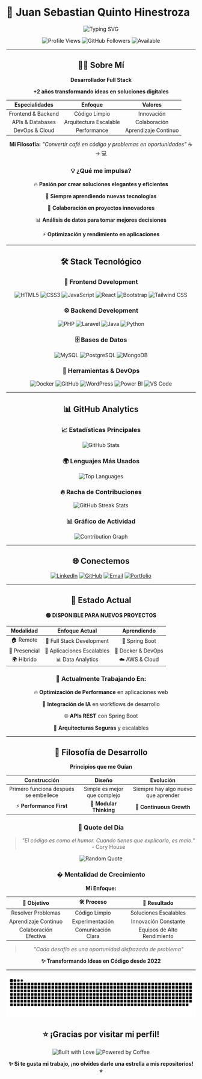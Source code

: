 # 🚀 Juan Sebastian Quinto Hinestroza

<div align="center">

![Typing SVG](https://readme-typing-svg.herokuapp.com?font=Fira+Code&size=30&duration=3000&pause=1000&color=00D4FF&center=true&vCenter=true&width=600&lines=Desarrollador+Full+Stack;Creando+soluciones+innovadoras;Transformando+ideas+en+realidad;Apasionado+por+la+tecnología)

![Profile Views](https://komarev.com/ghpvc/?username=0xjuans&label=Visitas+al+perfil&color=0e75b6&style=flat)
![GitHub Followers](https://img.shields.io/github/followers/0xjuans?label=Seguidores&style=social)
![Available](https://img.shields.io/badge/Disponible-Para%20proyectos-brightgreen)

</div>

---

<div align="center">

## 👨‍💻 Sobre Mí

**Desarrollador Full Stack**

**+2 años transformando ideas en soluciones digitales**

| Especialidades | Enfoque | Valores |
|:---:|:---:|:---:|
| Frontend & Backend | Código Limpio | Innovación |
| APIs & Databases | Arquitectura Escalable | Colaboración |
| DevOps & Cloud | Performance | Aprendizaje Continuo |

**Mi Filosofía:** *"Convertir café en código y problemas en oportunidades"* ☕️ → 💻

</div>

<div align="center">

### 💡 ¿Qué me impulsa?

🔥 **Pasión por crear soluciones elegantes y eficientes**

🌱 **Siempre aprendiendo nuevas tecnologías**

🤝 **Colaboración en proyectos innovadores**

📊 **Análisis de datos para tomar mejores decisiones**

⚡ **Optimización y rendimiento en aplicaciones**

</div>

---

<div align="center">

## 🛠️ Stack Tecnológico

### 🎨 Frontend Development

![HTML5](https://img.shields.io/badge/HTML5-E34F26?style=for-the-badge&logo=html5&logoColor=white)
![CSS3](https://img.shields.io/badge/CSS3-1572B6?style=for-the-badge&logo=css3&logoColor=white)
![JavaScript](https://img.shields.io/badge/JavaScript-F7DF1E?style=for-the-badge&logo=javascript&logoColor=black)
![React](https://img.shields.io/badge/React-20232A?style=for-the-badge&logo=react&logoColor=61DAFB)
![Bootstrap](https://img.shields.io/badge/Bootstrap-563D7C?style=for-the-badge&logo=bootstrap&logoColor=white)
![Tailwind CSS](https://img.shields.io/badge/Tailwind_CSS-38B2AC?style=for-the-badge&logo=tailwind-css&logoColor=white)

### ⚙️ Backend Development

![PHP](https://img.shields.io/badge/PHP-777BB4?style=for-the-badge&logo=php&logoColor=white)
![Laravel](https://img.shields.io/badge/Laravel-FF2D20?style=for-the-badge&logo=laravel&logoColor=white)
![Java](https://img.shields.io/badge/Java-ED8B00?style=for-the-badge&logo=openjdk&logoColor=white)
![Python](https://img.shields.io/badge/Python-3776AB?style=for-the-badge&logo=python&logoColor=white)

### 🗄️ Bases de Datos

![MySQL](https://img.shields.io/badge/MySQL-00000F?style=for-the-badge&logo=mysql&logoColor=white)
![PostgreSQL](https://img.shields.io/badge/PostgreSQL-316192?style=for-the-badge&logo=postgresql&logoColor=white)
![MongoDB](https://img.shields.io/badge/MongoDB-4EA94B?style=for-the-badge&logo=mongodb&logoColor=white)

### 🔧 Herramientas & DevOps

![Docker](https://img.shields.io/badge/Docker-2496ED?style=for-the-badge&logo=docker&logoColor=white)
![GitHub](https://img.shields.io/badge/GitHub-100000?style=for-the-badge&logo=github&logoColor=white)
![WordPress](https://img.shields.io/badge/WordPress-21759B?style=for-the-badge&logo=wordpress&logoColor=white)
![Power BI](https://img.shields.io/badge/Power_BI-F2C811?style=for-the-badge&logo=powerbi&logoColor=black)
![VS Code](https://img.shields.io/badge/Visual_Studio_Code-0078D4?style=for-the-badge&logo=visual%20studio%20code&logoColor=white)

</div>

---

<div align="center">

## 📊 GitHub Analytics

### 📈 Estadísticas Principales

![GitHub Stats](https://github-readme-stats.vercel.app/api?username=0xjuans&show_icons=true&theme=tokyonight&include_all_commits=true&count_private=true)

### 🌍 Lenguajes Más Usados

![Top Languages](https://github-readme-stats.vercel.app/api/top-langs/?username=0xjuans&layout=compact&langs_count=8&theme=tokyonight)

### 🔥 Racha de Contribuciones

![GitHub Streak Stats](https://streak-stats.demolab.com/?user=0xjuans&theme=tokyonight)

### 📊 Gráfico de Actividad

![Contribution Graph](https://github-readme-activity-graph.vercel.app/graph?username=0xjuans&theme=tokyo-night&bg_color=1a1b27&color=70a5fd&line=bf91f3&point=38bdae&area=true&hide_border=true)

</div>

---

<div align="center">

## 🌐 Conectemos

[![LinkedIn](https://img.shields.io/badge/LinkedIn-0077B5?style=for-the-badge&logo=linkedin&logoColor=white)](https://linkedin.com/in/tu-perfil)
[![GitHub](https://img.shields.io/badge/GitHub-100000?style=for-the-badge&logo=github&logoColor=white)](https://github.com/0xjuans)
[![Email](https://img.shields.io/badge/Email-D14836?style=for-the-badge&logo=gmail&logoColor=white)](mailto:tu-email@gmail.com)
[![Portfolio](https://img.shields.io/badge/Portfolio-FF5722?style=for-the-badge&logo=google-chrome&logoColor=white)](https://tu-portfolio.com)

</div>

---

<div align="center">

## 🚀 Estado Actual

**🟢 DISPONIBLE PARA NUEVOS PROYECTOS**

| Modalidad | Enfoque Actual | Aprendiendo |
|:---:|:---:|:---:|
| 🏠 Remote | 🔄 Full Stack Development | 🍃 Spring Boot |
| 🏢 Presencial | 🚀 Aplicaciones Escalables | 🐳 Docker & DevOps |
| 🌍 Híbrido | 📊 Data Analytics | ☁️ AWS & Cloud |

### 🎨 Actualmente Trabajando En:

🔥 **Optimización de Performance** en aplicaciones web

🤖 **Integración de IA** en workflows de desarrollo

🌐 **APIs REST** con Spring Boot

🔐 **Arquitecturas Seguras** y escalables

</div>

---

<div align="center">

## 💭 Filosofía de Desarrollo

**Principios que me Guían**

| Construcción | Diseño | Evolución |
|:---:|:---:|:---:|
| Primero funciona después se embellece | Simple es mejor que complejo | Siempre hay algo nuevo que aprender |
| ⚡ **Performance First** | 🧩 **Modular Thinking** | 🔄 **Continuous Growth** |

### 🌟 Quote del Día

> *"El código es como el humor. Cuando tienes que explicarlo, es malo."* - Cory House

![Random Quote](https://quotes-github-readme.vercel.app/api?type=horizontal&theme=tokyonight)

### � Mentalidad de Crecimiento

**Mi Enfoque:**

| 🎯 Objetivo | 🛠️ Proceso | 🚀 Resultado |
|:---:|:---:|:---:|
| Resolver Problemas | Código Limpio | Soluciones Escalables |
| Aprendizaje Continuo | Experimentación | Innovación Constante |
| Colaboración Efectiva | Comunicación Clara | Equipos de Alto Rendimiento |

> *"Cada desafío es una oportunidad disfrazada de problema"*

**✨ Transformando Ideas en Código desde 2022**

</div>

---

<div align="center">

![Snake Animation](https://raw.githubusercontent.com/platane/snk/output/github-contribution-grid-snake-dark.svg)

## ⭐ ¡Gracias por visitar mi perfil!

![Built with Love](https://forthebadge.com/images/badges/built-with-love.svg)
![Powered by Coffee](https://forthebadge.com/images/badges/powered-by-coffee.svg)

**✨ Si te gusta mi trabajo, ¡no olvides darle una estrella a mis repositorios! ⭐**

</div>